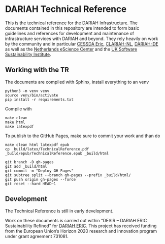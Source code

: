 # DARIAH Technical Reference

This is the technical reference for the DARIAH Infrastructure.
The documents contained in this repository are intended to form basic guidelines and references
for development and maintenance of infrastructure services with DARIAH and beyond.
They rely heavily on work by the community and in particular
[CESSDA Eric](https://www.cessda.eu/), [CLARIAH-NL](https://www.clariah.nl/), [DARIAH-DE](https://de.dariah.eu/) as well as the
[Netherlands eScience Center](https://esciencecenter.nl/) and the [UK Software Sustainability Institute](https://www.software.ac.uk).

## Working with the TR

The documents are compiled with Sphinx, install everything to an venv
```
python3 -m venv venv
source venv/bin/activate
pip install -r requirements.txt
```

Compile with
```
make clean
make html
make latexpdf
```


To publish to the GitHub Pages, make sure to commit your work and than do
```
make clean html latexpdf epub
cp _build/latex/TechnicalReference.pdf _build/epub/TechnicalReference.epub _build/html

git branch -D gh-pages
git add _build/html
git commit -m "Deploy GH Pages"
git subtree split --branch gh-pages --prefix _build/html/
git push origin gh-pages --force
git reset --hard HEAD~1
```


## Development

The Technical Reference is still in early development.

Work on these documents is carried out within “DESIR – DARIAH ERIC Sustainability Refined” for [DARIAH ERIC](https://www.dariah.eu/).
This project has received funding from the European Union’s Horizon 2020
research and innovation program under grant agreement 731081.
